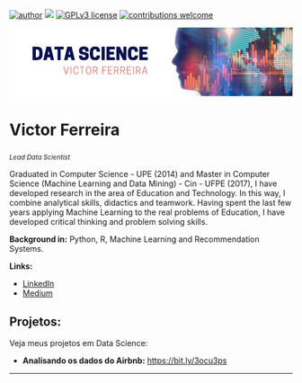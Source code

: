 [![author](https://img.shields.io/badge/author-carlosfab-red.svg)](https://www.linkedin.com/in/vasf1) [![](https://img.shields.io/badge/python-3.8+-blue.svg)](https://www.python.org/downloads/release/python-365/) [![GPLv3 license](https://img.shields.io/badge/License-GPLv3-blue.svg)](http://perso.crans.org/besson/LICENSE.html) [![contributions welcome](https://img.shields.io/badge/contributions-welcome-brightgreen.svg?style=flat)](https://github.com/victor-ferreira/Data-Science/issues)

<p align="center">
  <img src="BANNER1.png" >
</p>

# Victor Ferreira
<sub>*Lead Data Scientist*</sub>

Graduated in Computer Science - UPE (2014) and Master in Computer Science (Machine Learning and Data Mining) - Cin - UFPE (2017), I have developed research in the area of Education and Technology.
In this way, I combine analytical skills, didactics and teamwork. Having spent the last few years applying Machine Learning to the real problems of Education, I have developed critical thinking and problem solving skills.

**Background in:** Python, R, Machine Learning and Recommendation Systems.

**Links:**
* [LinkedIn](https://www.linkedin.com/in/vasf1)
* [Medium](https://www.medium.com)


## Projetos:
Veja meus projetos em Data Science:

* **Analisando os dados do Airbnb:** https://bit.ly/3ocu3ps


---
